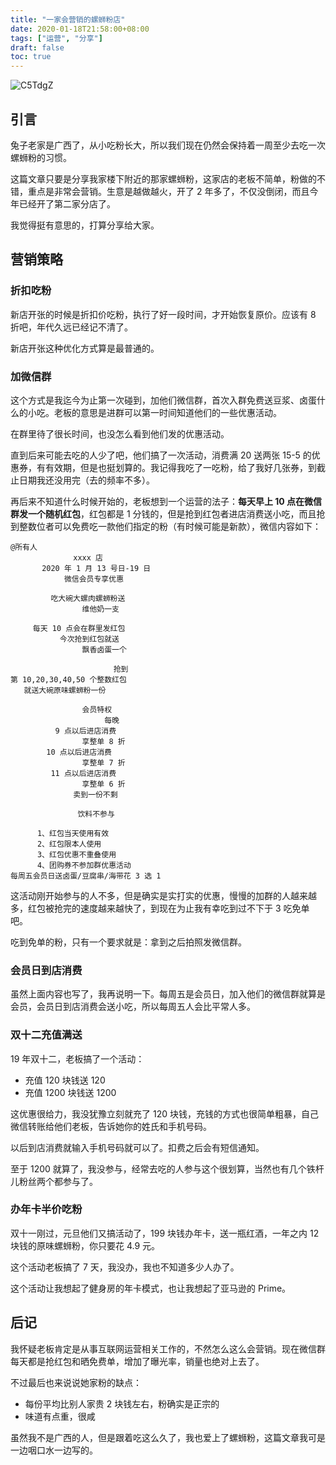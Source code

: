 ```yaml
---
title: "一家会营销的螺蛳粉店"
date: 2020-01-18T21:58:00+08:00
tags: ["运营", "分享"] 
draft: false
toc: true
---
```


![C5TdgZ](https://blog-1251237404.cos.ap-guangzhou.myqcloud.com/C5TdgZ.jpg)

## 引言

兔子老家是广西了，从小吃粉长大，所以我们现在仍然会保持着一周至少去吃一次螺蛳粉的习惯。

这篇文章只要是分享我家楼下附近的那家螺蛳粉，这家店的老板不简单，粉做的不错，重点是非常会营销。生意是越做越火，开了 2 年多了，不仅没倒闭，而且今年已经开了第二家分店了。

我觉得挺有意思的，打算分享给大家。

<!--more-->

## 营销策略

### 折扣吃粉

新店开张的时候是折扣价吃粉，执行了好一段时间，才开始恢复原价。应该有 8 折吧，年代久远已经记不清了。

新店开张这种优化方式算是最普通的。

### 加微信群

这个方式是我迄今为止第一次碰到，加他们微信群，首次入群免费送豆浆、卤蛋什么的小吃。老板的意思是进群可以第一时间知道他们的一些优惠活动。

在群里待了很长时间，也没怎么看到他们发的优惠活动。

直到后来可能去吃的人少了吧，他们搞了一次活动，消费满 20 送两张 15-5 的优惠券，有有效期，但是也挺划算的。我记得我吃了一吃粉，给了我好几张券，到截止日期我还没用完（去的频率不多）。

再后来不知道什么时候开始的，老板想到一个运营的法子：**每天早上 10 点在微信群发一个随机红包**，红包都是 1 分钱的，但是抢到红包者进店消费送小吃，而且抢到整数位者可以免费吃一款他们指定的粉（有时候可能是新款），微信内容如下：

```
@所有人
              xxxx 店
       2020 年 1 月 13 号日-19 日
            微信会员专享优惠

         吃大碗大螺肉螺蛳粉送
                维他奶一支

     每天 10 点会在群里发红包
           今次抢到红包就送
                飘香卤蛋一个

                       抢到
第 10,20,30,40,50 个整数红包
   就送大碗原味螺蛳粉一份

                会员特权
                     每晚
          9 点以后进店消费
                享整单 8 折
        10 点以后进店消费
                享整单 7 折
         11 点以后进店消费
                享整单 6 折
              卖到一份不剩     

               饮料不参与

      1、红包当天使用有效
      2、红包限本人使用  
      3、红包优惠不重叠使用
      4、团购券不参加群优惠活动
每周五会员日送卤蛋/豆腐串/海带花 3 选 1
```

这活动刚开始参与的人不多，但是确实是实打实的优惠，慢慢的加群的人越来越多，红包被抢完的速度越来越快了，到现在为止我有幸吃到过不下于 3 吃免单吧。

吃到免单的粉，只有一个要求就是：拿到之后拍照发微信群。

### 会员日到店消费

虽然上面内容也写了，我再说明一下。每周五是会员日，加入他们的微信群就算是会员，会员日到店消费会送小吃，所以每周五人会比平常人多。

### 双十二充值满送

19 年双十二，老板搞了一个活动：

- 充值 120 块钱送 120
- 充值 1200 块钱送 1200

这优惠很给力，我没犹豫立刻就充了 120 块钱，充钱的方式也很简单粗暴，自己微信转账给他们老板，告诉她你的姓氏和手机号码。

以后到店消费就输入手机号码就可以了。扣费之后会有短信通知。

至于 1200 就算了，我没参与，经常去吃的人参与这个很划算，当然也有几个铁杆儿粉丝两个都参与了。

### 办年卡半价吃粉

双十一刚过，元旦他们又搞活动了，199 块钱办年卡，送一瓶红酒，一年之内 12 块钱的原味螺蛳粉，你只要花 4.9 元。

这个活动老板搞了 7 天，我没办，我也不知道多少人办了。

这个活动让我想起了健身房的年卡模式，也让我想起了亚马逊的 Prime。


## 后记

我怀疑老板肯定是从事互联网运营相关工作的，不然怎么这么会营销。现在微信群每天都是抢红包和晒免费单，增加了曝光率，销量也绝对上去了。

不过最后也来说说她家粉的缺点：

- 每份平均比别人家贵 2 块钱左右，粉确实是正宗的
- 味道有点重，很咸

虽然我不是广西的人，但是跟着吃这么久了，我也爱上了螺蛳粉，这篇文章我可是一边咽口水一边写的。